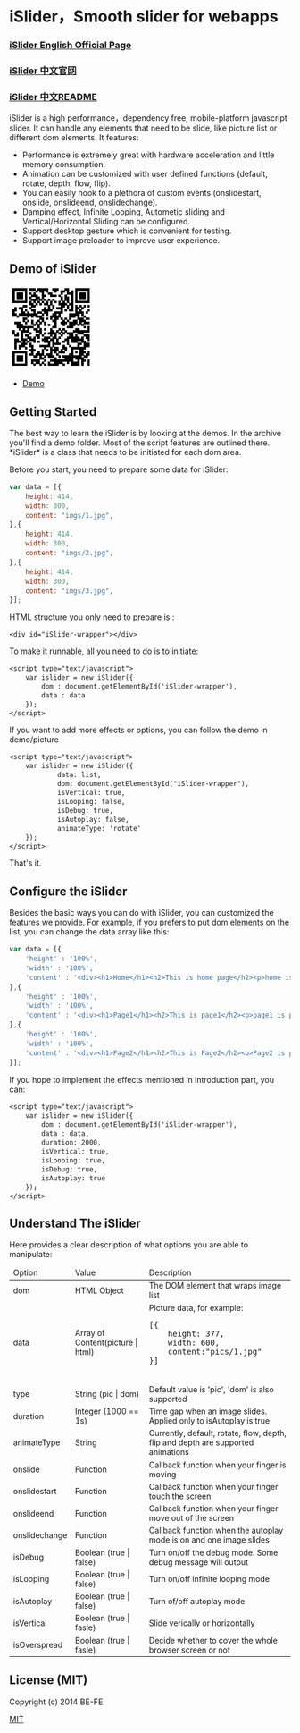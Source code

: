 <h1 id="intro">iSlider，Smooth slider for webapps</h1>

<h3><a href="http://be-fe.github.io/iSlider/index_en.html">iSlider English Official Page</a></h3>
<h3><a href="http://be-fe.github.io/iSlider/index.html">iSlider 中文官网</a></h3>
<h3><a href="https://github.com/BE-FE/iSlider/blob/master/README_Chinese.md">iSlider 中文README</a></h3>

iSlider is a high performance，dependency free, mobile-platform javascript slider.
It can handle any elements that need to be slide, like picture list or different dom elements. 
It features:

* Performance is extremely great with hardware acceleration and little memory consumption.
* Animation can be customized with user defined functions (default, rotate, depth, flow, flip).
* You can easily hook to a plethora of custom events (onslidestart, onslide, onslideend, onslidechange).
* Damping effect, Infinite Looping, Autometic sliding and Vertical/Horizontal Sliding can be configured.
* Support desktop gesture which is convenient for testing.
* Support image preloader to improve user experience.

<h2 id="demo">Demo of iSlider</h2>

<img width="150px" height="150px" src="qrcode.png"/>

* <a href="http://be-fe.github.io/iSlider/demo/">Demo</a>

<h2 id="getting-started">Getting Started</h2>
The best way to learn the iSlider is by looking at the demos. In the archive you'll find a demo folder. Most of the script features are outlined there.
*iSlider* is a class that needs to be initiated for each dom area. 

Before you start, you need to prepare some data for iSlider:

``` javascript
var data = [{
	height: 414,
	width: 300,
	content: "imgs/1.jpg",
},{
	height: 414,
	width: 300,
	content: "imgs/2.jpg",
},{
 	height: 414,
	width: 300,
 	content: "imgs/3.jpg",
}];
```

HTML structure you only need to prepare is :
	
	<div id="iSlider-wrapper"></div>

To make it runnable, all you need to do is to initiate:

 	<script type="text/javascript">
    	var islider = new iSlider({
    		dom : document.getElementById('iSlider-wrapper'),
    		data : data
    	});
    </script>

If you want to add more effects or options, you can follow the demo in demo/picture

	<script type="text/javascript">
    	var islider = new iSlider({
			    data: list,
			    dom: document.getElementById("iSlider-wrapper"),
			    isVertical: true,
			    isLooping: false,
			    isDebug: true,
			    isAutoplay: false,
			    animateType: 'rotate'
		});
    </script>

That's it. 

<h2 id="configuration">Configure the iSlider</h2>
Besides the basic ways you can do with iSlider, you can customized the features we provide. For example, if you prefers to put dom elements on the list, you can change the data array like this:

``` javascript
var data = [{
	'height' : '100%',
	'width' : '100%',
	'content' : '<div><h1>Home</h1><h2>This is home page</h2><p>home is pretty awsome</p><div>'
},{
	'height' : '100%',
	'width' : '100%',
	'content' : '<div><h1>Page1</h1><h2>This is page1</h2><p>page1 is pretty awsome</p><div>'
},{
	'height' : '100%',
	'width' : '100%',
	'content' : '<div><h1>Page2</h1><h2>This is Page2</h2><p>Page2 is pretty awsome</p><div>'
}];
```
If you hope to implement the effects mentioned in introduction part, you can:

	<script type="text/javascript">
    	var islider = new iSlider({
    		dom : document.getElementById('iSlider-wrapper'),
    		data : data,
    		duration: 2000,
		    isVertical: true,
		    isLooping: true,
		    isDebug: true,
		    isAutoplay: true
    	});
    </script>

<h2 id="understanding">Understand The iSlider</h2>
Here provides a clear description of what options you are able to manipulate:
<table>
<thead>
	<tr>
		<td>Option</td>
		<td>Value</td>
		<td>Description</td>
	</tr>
</thead>
<tbody>
	<tr>
		<td>dom</td>
		<td>HTML Object</td>
		<td>The DOM element that wraps image list</td>
	</tr>
	<tr>
		<td>data</td>
		<td>Array of Content(picture | html)</td>
		<td>Picture data, for example:
		<pre>
[{
	height: 377,
	width: 600,
	content:"pics/1.jpg"
}]
		</pre>
		</td>
	</tr>
	<tr>
		<td>type</td>
		<td>String (pic | dom)</td>
		<td>Default value is 'pic', 'dom' is also supported</td>
	</tr>
	<tr>
		<td>duration</td>
		<td>Integer (1000 == 1s)</td>
		<td>Time gap when an image slides. Applied only to isAutoplay is true</td>
	</tr>
	<tr>
        <td>animateType</td>
        <td>String</td>
        <td>Currently, default, rotate, flow, depth, flip and depth are supported animations</td>
    </tr>
	<tr>
		<td>onslide</td>
		<td>Function</td>
		<td>Callback function when your finger is moving</td>
	</tr>
	<tr>
		<td>onslidestart</td>
		<td>Function</td>
		<td>Callback function when your finger touch the screen</td>
	</tr>
	<tr>
		<td>onslideend</td>
		<td>Function</td>
		<td>Callback function when your finger move out of the screen</td>
	</tr>
	<tr>
		<td>onslidechange</td>
		<td>Function</td>
		<td>Callback function when the autoplay mode is on and one image slides</td>
	</tr>
	<tr>
		<td>isDebug</td>
		<td>Boolean (true | false)</td>
		<td>Turn on/off the debug mode. Some debug message will output</td>
	</tr>
	<tr>
		<td>isLooping</td>
		<td>Boolean (true | false)</td>
		<td>Turn on/off infinite looping mode</td>
	</tr>
	<tr>
		<td>isAutoplay</td>
		<td>Boolean (true | false)</td>
		<td>Turn of/off autoplay mode</td>
	</tr>
		<tr>
		<td>isVertical</td>
		<td>Boolean (true | fasle)</td>
		<td>Slide verically or horizontally</td>
	</tr>
	</tr>
		<tr>
		<td>isOverspread</td>
		<td>Boolean (true | fasle)</td>
		<td>Decide whether to cover the whole browser screen or not</td>
	</tr>
</tbody>
</table>

<h2 id="license">License (MIT)</h2>

Copyright (c) 2014 BE-FE

[MIT](https://github.com/BE-FE/iSlider/blob/master/LICENSE)